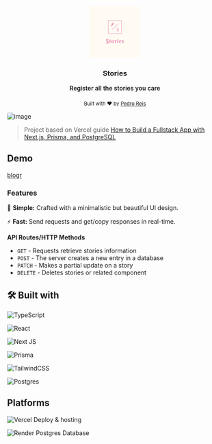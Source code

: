 <div align='center'>

 <a href="https://barcellos-pedro-blogr-nextjs-prisma.vercel.app/">
    <img
      src="https://raw.githubusercontent.com/barcellos-pedro/blogr-nextjs-prisma/main/public/images/logo.png"
      alt="Hoppscotch Logo"
      height="120"
      style='border-radius: 6px'
    />
  </a>

  <h3>
    <b>Stories</b>
  </h3>

  <p style='font-weight: 600; color: light-gray;'>Register all the stories you care</p>

  
   <p>
    <sub>
      Built with ❤️ by
      <a href="https://github.com/barcellos-pedro">
        Pedro Reis
      </a>
    </sub>
  </p>
</div>

<img width="960" alt="image" src="https://user-images.githubusercontent.com/33139500/194867594-a7c33efd-9536-4a0e-b277-9748ec897627.png" style='border-radius:4px'>

> Project based on Vercel guide [How to Build a Fullstack App with Next.js, Prisma, and PostgreSQL](https://vercel.com/guides/nextjs-prisma-postgres)

## **Demo**

[blogr](https://barcellos-pedro-blogr-nextjs-prisma.vercel.app/)

### **Features**

💙 **Simple:** Crafted with a minimalistic but beautiful UI design.

⚡️ **Fast:** Send requests and get/copy responses in real-time.

**API Routes/HTTP Methods**

- `GET` - Requests retrieve stories information
- `POST` - The server creates a new entry in a database
- `PATCH` - Makes a partial update on a story
- `DELETE` - Deletes stories or related component

## 🛠️ **Built with**

![TypeScript](https://img.shields.io/badge/typescript-%23007ACC.svg?style=for-the-badge&logo=typescript&logoColor=white)

![React](https://img.shields.io/badge/react-%2320232a.svg?style=for-the-badge&logo=react&logoColor=%2361DAFB)

![Next JS](https://img.shields.io/badge/Next-black?style=for-the-badge&logo=next.js&logoColor=white)

![Prisma](https://img.shields.io/badge/Prisma-3982CE?style=for-the-badge&logo=Prisma&logoColor=white)

![TailwindCSS](https://img.shields.io/badge/tailwindcss-%2338B2AC.svg?style=for-the-badge&logo=tailwind-css&logoColor=white)

![Postgres](https://img.shields.io/badge/postgres-%23316192.svg?style=for-the-badge&logo=postgresql&logoColor=white)

## **Platforms**
![Vercel](https://img.shields.io/badge/vercel-%23000000.svg?style=for-the-badge&logo=vercel&logoColor=white) Deploy & hosting

![Render](https://img.shields.io/badge/Render-%46E3B7.svg?style=for-the-badge&logo=render&logoColor=white) Postgres Database
